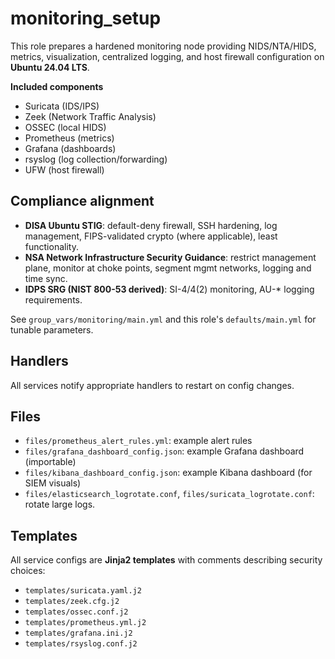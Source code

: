 # monitoring_setup

This role prepares a hardened monitoring node providing NIDS/NTA/HIDS, metrics, visualization, centralized logging, and host firewall configuration on **Ubuntu 24.04 LTS**.

**Included components**
- Suricata (IDS/IPS)
- Zeek (Network Traffic Analysis)
- OSSEC (local HIDS)
- Prometheus (metrics)
- Grafana (dashboards)
- rsyslog (log collection/forwarding)
- UFW (host firewall)

## Compliance alignment
- **DISA Ubuntu STIG**: default-deny firewall, SSH hardening, log management, FIPS-validated crypto (where applicable), least functionality.
- **NSA Network Infrastructure Security Guidance**: restrict management plane, monitor at choke points, segment mgmt networks, logging and time sync.
- **IDPS SRG (NIST 800-53 derived)**: SI-4/4(2) monitoring, AU-* logging requirements.

See `group_vars/monitoring/main.yml` and this role's `defaults/main.yml` for tunable parameters.

## Handlers
All services notify appropriate handlers to restart on config changes.

## Files
- `files/prometheus_alert_rules.yml`: example alert rules
- `files/grafana_dashboard_config.json`: example Grafana dashboard (importable)
- `files/kibana_dashboard_config.json`: example Kibana dashboard (for SIEM visuals)
- `files/elasticsearch_logrotate.conf`, `files/suricata_logrotate.conf`: rotate large logs.

## Templates
All service configs are **Jinja2 templates** with comments describing security choices:
- `templates/suricata.yaml.j2`
- `templates/zeek.cfg.j2`
- `templates/ossec.conf.j2`
- `templates/prometheus.yml.j2`
- `templates/grafana.ini.j2`
- `templates/rsyslog.conf.j2`
